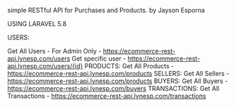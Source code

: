  simple RESTful API for Purchases and Products.
by Jayson Esporna

USING LARAVEL 5.8

USERS:

Get All Users - For Admin Only - https://ecommerce-rest-api.lynesp.com/users
Get specific user - https://ecommerce-rest-api.lynesp.com/users/{id}
PRODUCTS:
Get All Products - https://ecommerce-rest-api.lynesp.com/products
SELLERS:
Get All Sellers  - https://ecommerce-rest-api.lynesp.com/products
BUYERS:
Get All Buyers -   https://ecommerce-rest-api.lynesp.com/buyers
TRANSACTIONS:
Get All Transactions -  https://ecommerce-rest-api.lynesp.com/transactions
